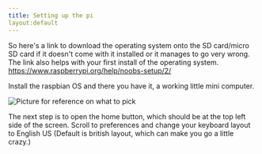 ```yaml
---
title: Setting up the pi
layout:default
---
```


So here's a link to download the operating system onto the SD card/micro SD card if it doesn't come with it installed or it manages to go very wrong. 
The link also helps with your first install of the operating system. 
https://www.raspberrypi.org/help/noobs-setup/2/

Install the raspbian OS and there you have it, a working little mini computer.

![Picture for reference on what to pick](https://www.raspberrypi.org/wp-content/uploads/2013/06/mainwindow.png)

The next step is to open the home button, which should be at the top left side of the screen. Scroll to preferences and change your keyboard layout to English US (Default is british layout, which can make you go a little crazy.)

